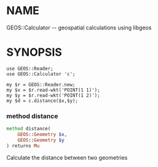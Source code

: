 NAME
====

GEOS::Calculator -- geospatial calculations using libgeos

SYNOPSIS
========

    use GEOS::Reader;
    use GEOS::Calculator 'c';

    my $r = GEOS::Reader.new;
    my $x = $r.read-wkt('POINT(1 1)');
    my $y = $r.read-wkt('POINT(1 2)');
    my $d = c.distance($x,$y);

### method distance

```raku
method distance(
    GEOS::Geometry $x,
    GEOS::Geometry $y
) returns Mu
```

Calculate the distance between two geometries

